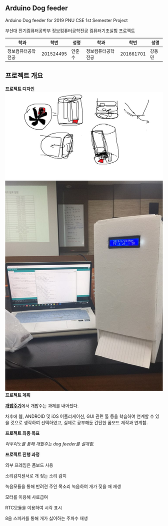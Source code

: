 ## Arduino Dog feeder
Arduino Dog feeder for 2019 PNU CSE 1st Semester Project

부산대 전기컴퓨터공학부 정보컴퓨터공학전공 컴퓨터기초실험 프로젝트

학과 | 학번 | 성명 | 학과 | 학번 | 성명
---- | ---- | ---- | ---- | ---- | ---- 
정보컴퓨터공학전공 |201524495 |안준수 | 정보컴퓨터공학전공 |201661701 |강동민

## 프로젝트 개요
<strong>프로젝트 디자인</strong>
![img](./readmeimg/ahnross.png)
![img](./readmeimg/design.jpg)
<strong>프로젝트 계획</strong>

<strong>[개밥주기](https://cse.pusan.ac.kr)</strong>에서 개밥주는 과제를 내어줬다.

차후에 웹, ANDROID 및 iOS 어플리케이션, GUI 관련 툴 등을 학습하여 연계할 수 있을 것으로 생각하여 선택하였고,
실제로 공부해둔 간단한 폼보드 제작과 연계함.

<strong>프로젝트 최종 목표</strong>

<em>아두이노를 통해 개밥주는 dog feeder를 설계함.</em>

<strong>프로젝트 진행 과정</strong>

외부 프레임은 폼보드 사용

소리감지센서로 개 짖는 소리 감지

녹음모듈을 통해 반려견 주인 목소리 녹음하여 개가 짖을 때 재생

모터를 이용해 사료급여

RTC모듈을 이용하여 시각 표시

8옴 스피커를 통해 개가 싫어하는 주파수 재생
